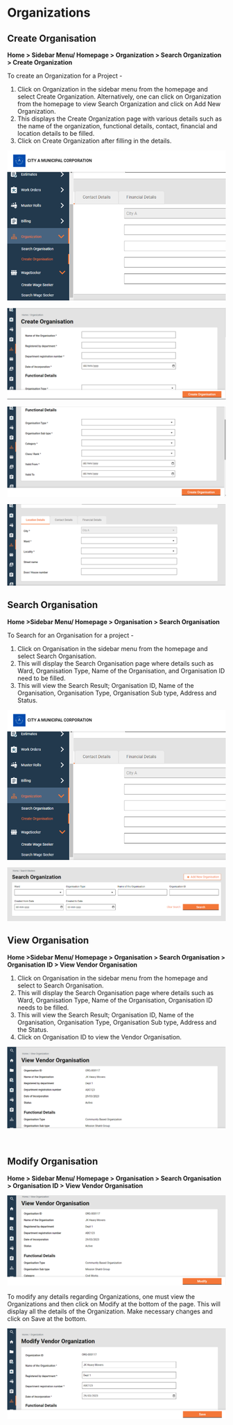 # Organizations

## **Create Organisation**

**Home > Sidebar Menu/ Homepage > Organization > Search Organization > Create Organization**

To create an Organization for a Project -

1. Click on Organization in the sidebar menu from the homepage and select Create Organization. Alternatively, one can click on Organization from the homepage to view Search Organization and click on Add New Organization.
2. This displays the Create Organization page with various details such as the name of the organization, functional details, contact, financial and location details to be filled.
3. Click on Create Organization after filling in the details.

![](<../../../../../../../.gitbook/assets/0 (9).png>)

![](<../../../../../../../.gitbook/assets/1 (4).png>)

![](<../../../../../../../.gitbook/assets/2 (2).png>)

![](<../../../../../../../.gitbook/assets/3 (9).png>)

## **Search Organisation**

**Home >Sidebar Menu/ Homepage > Organisation > Search Organisation**

To Search for an Organisation for a project -

1. Click on Organisation in the sidebar menu from the homepage and select Search Organisation.
2. This will display the Search Organisation page where details such as Ward, Organisation Type, Name of the Organisation, and Organisation ID need to be filled.
3. This will view the Search Result; Organisation ID, Name of the Organisation, Organisation Type, Organisation Sub type, Address and Status.

![](<../../../../../../../.gitbook/assets/4 (13).png>)

![](<../../../../../../../.gitbook/assets/5 (14).png>)

## **View Organisation**

**Home >Sidebar Menu/ Homepage > Organisation > Search Organisation > Organisation ID > View Vendor Organisation**

1. Click on Organisation in the sidebar menu from the homepage and select to Search Organisation.
2. This will display the Search Organisation page where details such as Ward, Organisation Type, Name of the Organisation, Organisation ID needs to be filled.
3. This will view the Search Result; Organisation ID, Name of the Organisation, Organisation Type, Organisation Sub type, Address and the Status.
4. Click on Organisation ID to view the Vendor Organisation.

![](<../../../../../../../.gitbook/assets/6 (14).png>)

<figure><img src="https://lh7-rt.googleusercontent.com/docsz/AD_4nXd-vPqfx6yRjCyqNA9J4ffeiRrB9Fwz-3Pbm-THuc3rmduxfQn3tNm66cxZ0mPjZI9oWKorRhHSP5b_R42kzckGe-BWvp_BnRW9Xk1t7km-iXRl1i1qiExrNZsFm2ubrm8Ju8LmxA?key=7xt9KYpRfaW1p-OjcYhu-Rx0" alt=""><figcaption></figcaption></figure>

## **Modify Organisation**

**Home > Sidebar Menu/ Homepage > Organisation > Search Organisation > Organisation ID > View Vendor Organisation**

![](<../../../../../../../.gitbook/assets/8 (8).png>)

To modify any details regarding Organizations, one must view the Organizations and then click on Modify at the bottom of the page. This will display all the details of the Organization. Make necessary changes and click on Save at the bottom.

![](<../../../../../../../.gitbook/assets/9 (3).png>)
